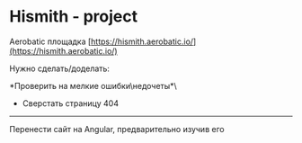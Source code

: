 # Hismith - project
Aerobatic площадка [https://hismith.aerobatic.io/](https://hismith.aerobatic.io/)

Нужно сделать/доделать:  

\*Проверить на мелкие ошибки\недочеты*\

* Сверстать страницу 404
___

Перенести сайт на Angular, предварительно изучив его
